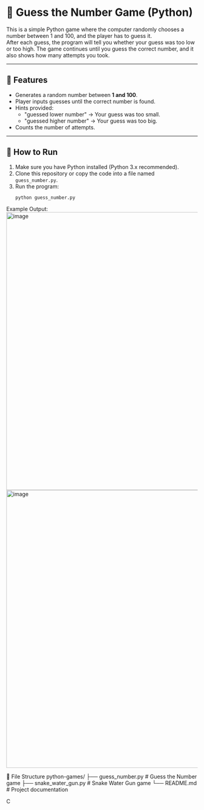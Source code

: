 # 🎲 Guess the Number Game (Python)

This is a simple Python game where the computer randomly chooses a number between 1 and 100, and the player has to guess it.  
After each guess, the program will tell you whether your guess was too low or too high. The game continues until you guess the correct number, and it also shows how many attempts you took.

---

## 📌 Features
- Generates a random number between **1 and 100**.
- Player inputs guesses until the correct number is found.
- Hints provided:
  - "guessed lower number" → Your guess was too small.
  - "guessed higher number" → Your guess was too big.
- Counts the number of attempts.

---

## 🚀 How to Run
1. Make sure you have Python installed (Python 3.x recommended).
2. Clone this repository or copy the code into a file named `guess_number.py`.
3. Run the program:
   ```bash
   python guess_number.py
Example Output:
<img width="1365" height="729" alt="image" src="https://github.com/user-attachments/assets/6eb9293b-ad6b-480a-8a53-7f6236163219" />
<img width="1366" height="729" alt="image" src="https://github.com/user-attachments/assets/1dd1c64b-2c42-42e7-8cf6-0ce00ea4ab07" />

📂 File Structure
python-games/
├── guess_number.py # Guess the Number game
├── snake_water_gun.py # Snake Water Gun game
└── README.md # Project documentation

C
